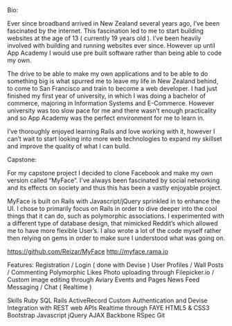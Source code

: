 Bio:

Ever since broadband arrived in New Zealand several years ago, I’ve been fascinated by the internet. This fascination led to me to start building websites at the age of 13 ( currently 19 years old ). I’ve been heavily involved with building and running websites ever since. However up until App Academy I would use pre built software rather than being able to code my own.

The drive to be able to make my own applications and to be able to do something big is what spurred me to leave my life in New Zealand behind, to come to San Francisco and train to become a web developer. I had just finished my first year of university, in which I was doing a bachelor of commerce, majoring in Information Systems and E-Commerce. However university was too slow pace for me and there wasn’t enough practicality and so App Academy was the perfect environment for me to learn in.

I’ve thoroughly enjoyed learning Rails and love working with it, however I can’t wait to start looking into more web technologies to expand my skillset and improve the quality of what I can build.

Capstone:

For my capstone project I decided to clone Facebook and make my own version called “MyFace”. I’ve always been fascinated by social networking and its effects on society and thus this has been a vastly enjoyable project.

MyFace is built on Rails with Javascript/jQuery sprinkled in to enhance the UI. I chose to primarily focus on Rails in order to dive deeper into the cool things that it can do, such as polymorphic associations. I experimented with a different type of database design, that mimicked Reddit’s which allowed me to have more flexible User’s. I also wrote a lot of the code myself rather then relying on gems in order to make sure I understood what was going on.

https://github.com/Reizar/MyFace http://myface.rama.io

Features:
Registration / Login ( done with Devise )
User Profiles / Wall Posts / Commenting
Polymorphic Likes
Photo uploading through Filepicker.io / Custom image editing through Aviary
Events and Pages
News Feed
Messaging / Chat ( Realtime )

Skills
Ruby
SQL
Rails
ActiveRecord
Custom Authentication and Devise
Integration with REST web APIs
Realtime through FAYE
HTML5 & CSS3
Bootstrap
Javascript
jQuery
AJAX
Backbone
RSpec
Git